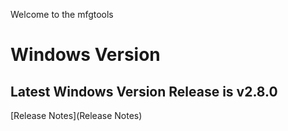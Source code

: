 Welcome to the mfgtools

# Windows Version

## Latest Windows Version Release is v2.8.0
[Release Notes](Release Notes)
